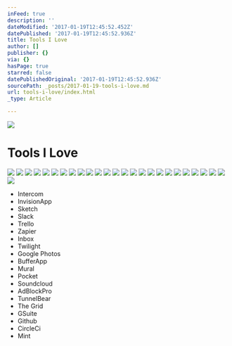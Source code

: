 ```yaml
---
inFeed: true
description: ''
dateModified: '2017-01-19T12:45:52.452Z'
datePublished: '2017-01-19T12:45:52.936Z'
title: Tools I Love
author: []
publisher: {}
via: {}
hasPage: true
starred: false
datePublishedOriginal: '2017-01-19T12:45:52.936Z'
sourcePath: _posts/2017-01-19-tools-i-love.md
url: tools-i-love/index.html
_type: Article

---
```

![](https://the-grid-user-content.s3-us-west-2.amazonaws.com/46e7a2c3-03bd-4bb1-b80b-63dbe48bfa23.jpg)

# Tools I Love
![](https://the-grid-user-content.s3-us-west-2.amazonaws.com/09d1b829-e5a5-4187-9bb9-528981454ff9.png)
![](https://imgflo.herokuapp.com/graph/2b2431f8e7ba7b0/dd79b2bc96cdcf98c7fc5c70d8bcf185/croprotate.png?cropheight=221&cropwidth=221&degrees=0&input=https%3A%2F%2Fthe-grid-user-content.s3-us-west-2.amazonaws.com%2F64eddc6f-5a73-43d6-8d81-ff41c118d2da.png&x=2&y=2)
![](https://imgflo.herokuapp.com/graph/2b2431f8e7ba7b0/c8cb34c4e7de61693f6ce3668aeed226/croprotate.png?cropheight=72&cropwidth=360&degrees=0&input=https%3A%2F%2Fthe-grid-user-content.s3-us-west-2.amazonaws.com%2F07e42926-a188-437c-902b-2466be9994c8.png&x=0&y=34)
![](https://the-grid-user-content.s3-us-west-2.amazonaws.com/07fd72d6-18ae-4956-9eea-326b67410cc8.png)
![](https://the-grid-user-content.s3-us-west-2.amazonaws.com/663f5291-dd35-41e9-8543-57be013ed6f7.png)
![](https://the-grid-user-content.s3-us-west-2.amazonaws.com/0a170e6f-a7e8-47a2-8942-6fd5eb8441f6.png)
![](https://the-grid-user-content.s3-us-west-2.amazonaws.com/52dbe559-10f5-44b8-b3b5-7e5a6e87d268.png)
![](https://the-grid-user-content.s3-us-west-2.amazonaws.com/c9a70a6b-46a3-4507-bc71-59611dd2f312.png)
![](https://the-grid-user-content.s3-us-west-2.amazonaws.com/4c7ca934-83aa-4046-afc8-d604c916c176.png)
![](https://the-grid-user-content.s3-us-west-2.amazonaws.com/3bcdeb62-9fe6-4cac-9198-76e097098886.png)
![](https://the-grid-user-content.s3-us-west-2.amazonaws.com/8049b2b5-d45a-40ea-bbaa-42e3a7146012.png)
![](https://the-grid-user-content.s3-us-west-2.amazonaws.com/22afd6ee-8530-4b3b-862e-8587e0b4e7ec.png)
![](https://the-grid-user-content.s3-us-west-2.amazonaws.com/27832914-eeb7-4277-b05a-80160a72cba4.png)
![](https://the-grid-user-content.s3-us-west-2.amazonaws.com/7d3dc481-e225-4469-883b-450b9df350ab.png)
![](https://the-grid-user-content.s3-us-west-2.amazonaws.com/2b66c147-cf83-4139-8698-1af6a7c3314e.png)
![](https://the-grid-user-content.s3-us-west-2.amazonaws.com/e71e2bf0-253b-45e1-b79c-ccd04646d497.png)
![](https://the-grid-user-content.s3-us-west-2.amazonaws.com/f42e8e26-9f19-4f8d-8461-cd3ed167002b.png)
![](https://the-grid-user-content.s3-us-west-2.amazonaws.com/b42bf0ab-f97b-4ee6-a861-bc22ab25910a.png)
![](https://the-grid-user-content.s3-us-west-2.amazonaws.com/923a47d1-a688-49e4-91d2-6a4ca71ef34b.png)
![](https://the-grid-user-content.s3-us-west-2.amazonaws.com/7671c0f5-9c1c-4c1f-8454-044bbce6b518.png)
![](https://the-grid-user-content.s3-us-west-2.amazonaws.com/4f8eefd9-928a-428f-94fd-f4ac1f6e0543.png)
![](https://the-grid-user-content.s3-us-west-2.amazonaws.com/ab117344-8a60-4409-a785-dbda66786ba9.png)
![](https://the-grid-user-content.s3-us-west-2.amazonaws.com/9b1f68d9-11ca-434f-9284-b6897d1e8c6e.png)
![](https://the-grid-user-content.s3-us-west-2.amazonaws.com/8627e5b4-eb08-451d-bacb-bf3205dc6ba5.png)
![](https://the-grid-user-content.s3-us-west-2.amazonaws.com/c0cf3d4c-b912-47b1-b731-decdfab39d1f.png)
![](https://the-grid-user-content.s3-us-west-2.amazonaws.com/a4505fec-42b5-43a4-b2d7-d5e53663a6e8.png)

* Intercom
* InvisionApp
* Sketch
* Slack
* Trello
* Zapier
* Inbox
* Twilight
* Google Photos
* BufferApp
* Mural
* Pocket
* Soundcloud
* AdBlockPro
* TunnelBear
* The Grid
* GSuite
* Github
* CircleCi
* Mint